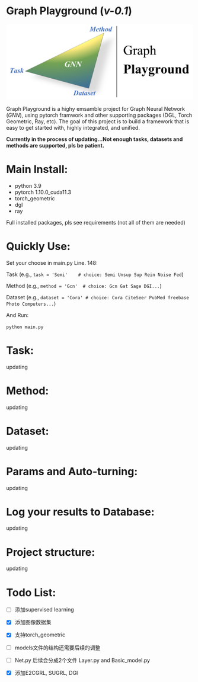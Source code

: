 # Graph Playground (_v-0.1_)

![image](utils/data/github.png)

Graph Playground is a highy emsamble project for Graph Neural Network (_GNN_), using pytorch framwork and other supporting packages (DGL, Torch Geometric, Ray, etc).
The goal of this project is to build a framework that is easy to get started with, highly integrated, and unified.

**Currently in the process of updating...Not enough tasks, datasets and methods are supported, pls be patient.**
# Main Install:
- python 3.9  
- pytorch 1.10.0_cuda11.3
- torch_geometric
- dgl
- ray

Full installed packages, pls see requirements (not all of them are needed)

# Quickly Use:
Set your choose in main.py Line. 148:

Task (e.g.,  `task = 'Semi'    # choice: Semi Unsup Sup Rein Noise Fed`)

Method (e.g., `method = 'Gcn'  # choice: Gcn Gat Sage DGI...`)

Dataset (e.g., `dataset = 'Cora' # choice: Cora CiteSeer PubMed freebase Photo Computers...`)

And Run:

`python main.py`

# Task:
updating

# Method:
updating

# Dataset:
updating

# Params and Auto-turning:
updating

# Log your results to Database:
updating

# Project structure:
updating

# Todo List:

- [ ] 添加supervised learning
- [x] 添加图像数据集
- [x] 支持torch_geometric
- [ ] models文件的结构还需要后续的调整
- [ ] Net.py 后续会分成2个文件 Layer.py and Basic_model.py
- [x] 添加E2CGRL, SUGRL, DGI

